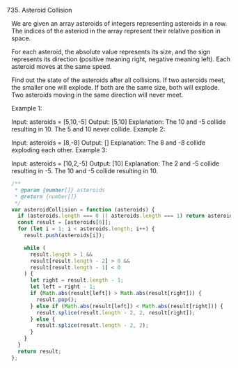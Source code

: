 735. Asteroid Collision

We are given an array asteroids of integers representing asteroids in a row. The indices of the asteriod in the array represent their relative position in space.

For each asteroid, the absolute value represents its size, and the sign represents its direction (positive meaning right, negative meaning left). Each asteroid moves at the same speed.

Find out the state of the asteroids after all collisions. If two asteroids meet, the smaller one will explode. If both are the same size, both will explode. Two asteroids moving in the same direction will never meet.

Example 1:

Input: asteroids = [5,10,-5]
Output: [5,10]
Explanation: The 10 and -5 collide resulting in 10. The 5 and 10 never collide.
Example 2:

Input: asteroids = [8,-8]
Output: []
Explanation: The 8 and -8 collide exploding each other.
Example 3:

Input: asteroids = [10,2,-5]
Output: [10]
Explanation: The 2 and -5 collide resulting in -5. The 10 and -5 collide resulting in 10.

```js
/**
 * @param {number[]} asteroids
 * @return {number[]}
 */
var asteroidCollision = function (asteroids) {
  if (asteroids.length === 0 || asteroids.length === 1) return asteroids;
  const result = [asteroids[0]];
  for (let i = 1; i < asteroids.length; i++) {
    result.push(asteroids[i]);

    while (
      result.length > 1 &&
      result[result.length - 2] > 0 &&
      result[result.length - 1] < 0
    ) {
      let right = result.length - 1;
      let left = right - 1;
      if (Math.abs(result[left]) > Math.abs(result[right])) {
        result.pop();
      } else if (Math.abs(result[left]) < Math.abs(result[right])) {
        result.splice(result.length - 2, 2, result[right]);
      } else {
        result.splice(result.length - 2, 2);
      }
    }
  }
  return result;
};
```
